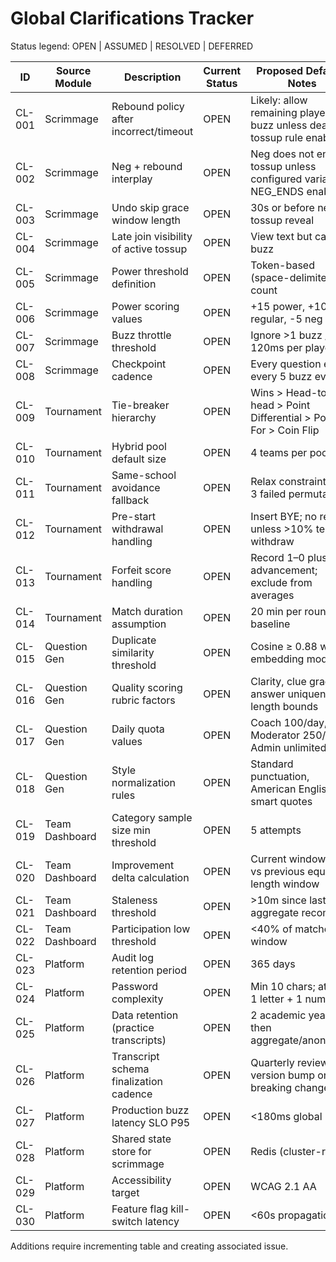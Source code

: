 # Global Clarifications Tracker

Status legend: OPEN | ASSUMED | RESOLVED | DEFERRED

| ID | Source Module | Description | Current Status | Proposed Default / Notes | Owner |
|----|---------------|-------------|----------------|---------------------------|-------|
| CL-001 | Scrimmage | Rebound policy after incorrect/timeout | OPEN | Likely: allow remaining players to buzz unless dead tossup rule enabled | Rules WG |
| CL-002 | Scrimmage | Neg + rebound interplay | OPEN | Neg does not end tossup unless configured variant NEG_ENDS enabled | Rules WG |
| CL-003 | Scrimmage | Undo skip grace window length | OPEN | 30s or before next tossup reveal | Real-Time Eng |
| CL-004 | Scrimmage | Late join visibility of active tossup | OPEN | View text but cannot buzz | Product |
| CL-005 | Scrimmage | Power threshold definition | OPEN | Token-based (space-delimited) count | Rules WG |
| CL-006 | Scrimmage | Power scoring values | OPEN | +15 power, +10 regular, -5 neg | Rules WG |
| CL-007 | Scrimmage | Buzz throttle threshold | OPEN | Ignore >1 buzz / 120ms per player | Real-Time Eng |
| CL-008 | Scrimmage | Checkpoint cadence | OPEN | Every question end + every 5 buzz events | Real-Time Eng |
| CL-009 | Tournament | Tie-breaker hierarchy | OPEN | Wins > Head-to-head > Point Differential > Points For > Coin Flip | Tournament Ops |
| CL-010 | Tournament | Hybrid pool default size | OPEN | 4 teams per pool | Tournament Ops |
| CL-011 | Tournament | Same-school avoidance fallback | OPEN | Relax constraint after 3 failed permutations | Tournament Ops |
| CL-012 | Tournament | Pre-start withdrawal handling | OPEN | Insert BYE; no reseed unless >10% teams withdraw | Tournament Ops |
| CL-013 | Tournament | Forfeit score handling | OPEN | Record 1–0 plus advancement; exclude from averages | Tournament Ops |
| CL-014 | Tournament | Match duration assumption | OPEN | 20 min per round baseline | Tournament Ops |
| CL-015 | Question Gen | Duplicate similarity threshold | OPEN | Cosine ≥ 0.88 with embedding model | AI WG |
| CL-016 | Question Gen | Quality scoring rubric factors | OPEN | Clarity, clue gradient, answer uniqueness, length bounds | AI WG |
| CL-017 | Question Gen | Daily quota values | OPEN | Coach 100/day, Moderator 250/day, Admin unlimited | Product |
| CL-018 | Question Gen | Style normalization rules | OPEN | Standard punctuation, American English, no smart quotes | AI WG |
| CL-019 | Team Dashboard | Category sample size min threshold | OPEN | 5 attempts | Analytics |
| CL-020 | Team Dashboard | Improvement delta calculation | OPEN | Current window avg vs previous equal-length window | Analytics |
| CL-021 | Team Dashboard | Staleness threshold | OPEN | >10m since last aggregate recompute | Analytics |
| CL-022 | Team Dashboard | Participation low threshold | OPEN | <40% of matches in window | Analytics |
| CL-023 | Platform | Audit log retention period | OPEN | 365 days | Compliance |
| CL-024 | Platform | Password complexity | OPEN | Min 10 chars; at least 1 letter + 1 number | Security |
| CL-025 | Platform | Data retention (practice transcripts) | OPEN | 2 academic years then aggregate/anonymize | Compliance |
| CL-026 | Platform | Transcript schema finalization cadence | OPEN | Quarterly review; version bump on breaking change | Product |
| CL-027 | Platform | Production buzz latency SLO P95 | OPEN | <180ms global | SRE |
| CL-028 | Platform | Shared state store for scrimmage | OPEN | Redis (cluster-ready) | SRE |
| CL-029 | Platform | Accessibility target | OPEN | WCAG 2.1 AA | UX |
| CL-030 | Platform | Feature flag kill-switch latency | OPEN | <60s propagation | DevOps |

Additions require incrementing table and creating associated issue.
